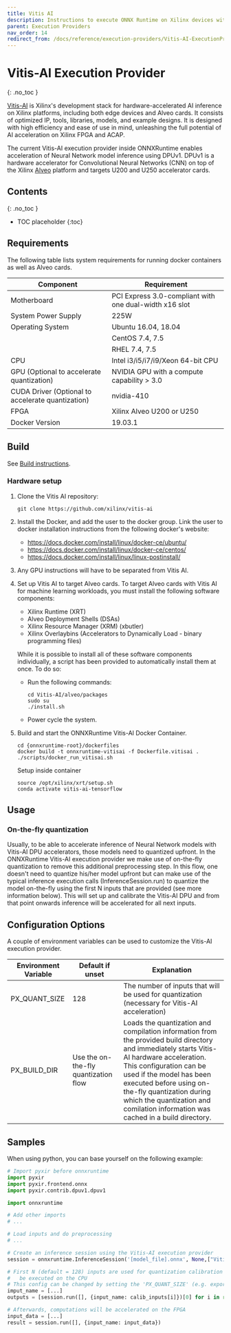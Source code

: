 ```yaml
---
title: Vitis AI
description: Instructions to execute ONNX Runtime on Xilinx devices with the Vitis AI execution provider
parent: Execution Providers
nav_order: 14
redirect_from: /docs/reference/execution-providers/Vitis-AI-ExecutionProvider
---
```


# Vitis-AI Execution Provider
{: .no_toc }

[Vitis-AI](https://github.com/Xilinx/Vitis-AI) is Xilinx's development stack for hardware-accelerated AI inference on Xilinx platforms, including both edge devices and Alveo cards. It consists of optimized IP, tools, libraries, models, and example designs. It is designed with high efficiency and ease of use in mind, unleashing the full potential of AI acceleration on Xilinx FPGA and ACAP.

The current Vitis-AI execution provider inside ONNXRuntime enables acceleration of Neural Network model inference using DPUv1. DPUv1 is a hardware accelerator for Convolutional Neural Networks (CNN) on top of the Xilinx [Alveo](https://www.xilinx.com/products/boards-and-kits/alveo.html) platform and targets U200 and U250 accelerator cards.


## Contents
{: .no_toc }

* TOC placeholder
{:toc}

## Requirements

The following table lists system requirements for running docker containers as well as Alveo cards.  


| **Component**                                       | **Requirement**                                            |
|-----------------------------------------------------|------------------------------------------------------------|
| Motherboard                                         | PCI Express 3\.0\-compliant with one dual\-width x16 slot  |
| System Power Supply                                 | 225W                                                       |
| Operating System                                    | Ubuntu 16\.04, 18\.04                                      |
|                                                     | CentOS 7\.4, 7\.5                                          |
|                                                     | RHEL 7\.4, 7\.5                                            |
| CPU                                                 | Intel i3/i5/i7/i9/Xeon 64-bit CPU                          |
| GPU \(Optional to accelerate quantization\)         | NVIDIA GPU with a compute capability > 3.0                 |
| CUDA Driver \(Optional to accelerate quantization\) | nvidia\-410                                                |
| FPGA                                                | Xilinx Alveo U200 or U250                                  |
| Docker Version                                      | 19\.03\.1                                                  |

## Build
See [Build instructions](../build/eps.md#vitis-ai).

### Hardware setup

1. Clone the Vitis AI repository:
    ```
    git clone https://github.com/xilinx/vitis-ai
    ```
2. Install the Docker, and add the user to the docker group. Link the user to docker installation instructions from the following docker's website:
    * https://docs.docker.com/install/linux/docker-ce/ubuntu/
    * https://docs.docker.com/install/linux/docker-ce/centos/
    * https://docs.docker.com/install/linux/linux-postinstall/
3. Any GPU instructions will have to be separated from Vitis AI.
4. Set up Vitis AI to target Alveo cards. To target Alveo cards with Vitis AI for machine learning workloads, you must install the following software components:
    * Xilinx Runtime (XRT)
    * Alveo Deployment Shells (DSAs)
    * Xilinx Resource Manager (XRM) (xbutler)
    * Xilinx Overlaybins (Accelerators to Dynamically Load - binary programming files)

    While it is possible to install all of these software components individually, a script has been provided to automatically install them at once. To do so:
      * Run the following commands:
        ```
        cd Vitis-AI/alveo/packages
        sudo su
        ./install.sh
        ```
      * Power cycle the system.
5. Build and start the ONNXRuntime Vitis-AI Docker Container.
   ```
   cd {onnxruntime-root}/dockerfiles
   docker build -t onnxruntime-vitisai -f Dockerfile.vitisai .
   ./scripts/docker_run_vitisai.sh
   ```
   
   Setup inside container
   ```
   source /opt/xilinx/xrt/setup.sh
   conda activate vitis-ai-tensorflow
   ```

## Usage

### On-the-fly quantization

Usually, to be able to accelerate inference of Neural Network models with Vitis-AI DPU accelerators, those models need to quantized upfront. In the ONNXRuntime Vitis-AI execution provider we make use of on-the-fly quantization to remove this additional preprocessing step. In this flow, one doesn't need to quantize his/her model upfront but can make use of the typical inference execution calls (InferenceSession.run) to quantize the model on-the-fly using the first N inputs that are provided (see more information below). This will set up and calibrate the Vitis-AI DPU and from that point onwards inference will be accelerated for all next inputs.

## Configuration Options

A couple of environment variables can be used to customize the Vitis-AI execution provider.

| **Environment Variable**   | **Default if unset**      | **Explanation**                                         |
|----------------------------|---------------------------|---------------------------------------------------------|
| PX_QUANT_SIZE              | 128                    | The number of inputs that will be used for quantization (necessary for Vitis-AI acceleration) |
| PX_BUILD_DIR               | Use the on-the-fly quantization flow | Loads the quantization and compilation information from the provided build directory and immediately starts Vitis-AI hardware acceleration. This configuration can be used if the model has been executed before using on-the-fly quantization during which the quantization and comilation information was cached in a build directory. |

## Samples

When using python, you can base yourself on the following example:

```python
# Import pyxir before onnxruntime
import pyxir
import pyxir.frontend.onnx
import pyxir.contrib.dpuv1.dpuv1

import onnxruntime

# Add other imports 
# ...

# Load inputs and do preprocessing
# ...

# Create an inference session using the Vitis-AI execution provider
session = onnxruntime.InferenceSession('[model_file].onnx', None,["VitisAIExecutionProvider"])

# First N (default = 128) inputs are used for quantization calibration and will
#   be executed on the CPU
# This config can be changed by setting the 'PX_QUANT_SIZE' (e.g. export PX_QUANT_SIZE=64)
imput_name = [...]
outputs = [session.run([], {input_name: calib_inputs[i]})[0] for i in range(128)]

# Afterwards, computations will be accelerated on the FPGA
input_data = [...]
result = session.run([], {input_name: input_data})
```
